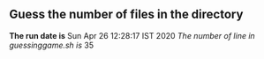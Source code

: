 ## Guess the number of files in the directory
**The run date is**
Sun Apr 26 12:28:17 IST 2020
*The number of line in guessinggame.sh is*
35
